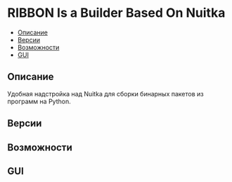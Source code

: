 <h1>RIBBON Is a Builder Based On Nuitka</h1>

- [Описание](#описание)
- [Версии](#версии)
- [Возможности](#возможности)
- [GUI](#gui)

## Описание
Удобная надстройка над Nuitka для сборки бинарных пакетов из программ на Python.

## Версии

## Возможности

## GUI

